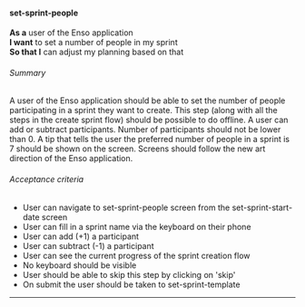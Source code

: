 #### set-sprint-people
**As a** user of the Enso application <br />
**I want** to set a number of people in my sprint <br />
**So that I** can adjust my planning based on that

###### Summary
A user of the Enso application should be able to set the number of people participating in a sprint they want to create. This step (along with all the steps in the create sprint flow) should be possible to do offline. A user can add or subtract participants. Number of participants should not be lower than 0. A tip that tells the user the preferred number of people in a sprint is 7 should be shown on the screen. Screens should follow the new art direction of the Enso application.

###### Acceptance criteria
- User can navigate to set-sprint-people screen from the set-sprint-start-date screen
- User can fill in a sprint name via the keyboard on their phone
- User can add (+1) a participant
- User can subtract (-1) a participant
- User can see the current progress of the sprint creation flow
- No keyboard should be visible
- User should be able to skip this step by clicking on 'skip'
- On submit the user should be taken to set-sprint-template

---
